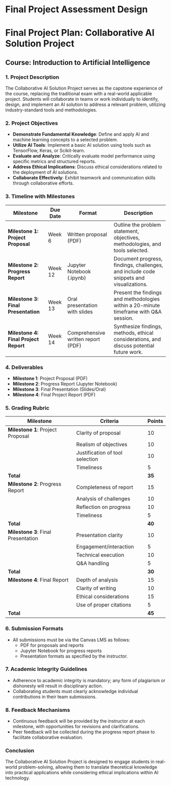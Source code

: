 Final Project Assessment Design
===============================

# Final Project Plan: Collaborative AI Solution Project

## Course: Introduction to Artificial Intelligence

### 1. Project Description
The Collaborative AI Solution Project serves as the capstone experience of the course, replacing the traditional exam with a real-world applicable project. Students will collaborate in teams or work individually to identify, design, and implement an AI solution to address a relevant problem, utilizing industry-standard tools and methodologies.

### 2. Project Objectives
- **Demonstrate Fundamental Knowledge**: Define and apply AI and machine learning concepts to a selected problem.
- **Utilize AI Tools**: Implement a basic AI solution using tools such as TensorFlow, Keras, or Scikit-learn.
- **Evaluate and Analyze**: Critically evaluate model performance using specific metrics and structured reports.
- **Address Ethical Implications**: Discuss ethical considerations related to the deployment of AI solutions.
- **Collaborate Effectively**: Exhibit teamwork and communication skills through collaborative efforts.

### 3. Timeline with Milestones
| Milestone                        | Due Date       | Format                         | Description                                                                            |
|----------------------------------|----------------|--------------------------------|----------------------------------------------------------------------------------------|
| **Milestone 1: Project Proposal**| Week 6         | Written proposal (PDF)        | Outline the problem statement, objectives, methodologies, and tools selected.         |
| **Milestone 2: Progress Report** | Week 12        | Jupyter Notebook (.ipynb)     | Document progress, findings, challenges, and include code snippets and visualizations. |
| **Milestone 3: Final Presentation**| Week 13        | Oral presentation with slides  | Present the findings and methodologies within a 20-minute timeframe with Q&A session.  |
| **Milestone 4: Final Project Report**| Week 14    | Comprehensive written report (PDF)| Synthesize findings, methods, ethical considerations, and discuss potential future work. |

### 4. Deliverables
- **Milestone 1**: Project Proposal (PDF)
- **Milestone 2**: Progress Report (Jupyter Notebook)
- **Milestone 3**: Final Presentation (Slides/Oral)
- **Milestone 4**: Final Project Report (PDF)

### 5. Grading Rubric
| Milestone                        | Criteria                                        | Points  |
|----------------------------------|------------------------------------------------|---------|
| **Milestone 1**: Project Proposal | Clarity of proposal                            | 10      |
|                                  | Realism of objectives                          | 10      |
|                                  | Justification of tool selection                | 10      |
|                                  | Timeliness                                     | 5       |
| **Total**                        |                                                | **35**  |
| **Milestone 2**: Progress Report  | Completeness of report                        | 15      |
|                                  | Analysis of challenges                        | 10      |
|                                  | Reflection on progress                        | 10      |
|                                  | Timeliness                                     | 5       |
| **Total**                        |                                                | **40**  |
| **Milestone 3**: Final Presentation| Presentation clarity                          | 10      |
|                                  | Engagement/interaction                        | 5       |
|                                  | Technical execution                           | 10      |
|                                  | Q&A handling                                  | 5       |
| **Total**                        |                                                | **30**  |
| **Milestone 4**: Final Report     | Depth of analysis                             | 15      |
|                                  | Clarity of writing                            | 10      |
|                                  | Ethical considerations                         | 15      |
|                                  | Use of proper citations                       | 5       |
| **Total**                        |                                                | **45**  |

### 6. Submission Formats
- All submissions must be via the Canvas LMS as follows:
  - PDF for proposals and reports
  - Jupyter Notebook for progress reports
  - Presentation formats as specified by the instructor.

### 7. Academic Integrity Guidelines
- Adherence to academic integrity is mandatory; any form of plagiarism or dishonesty will result in disciplinary action.
- Collaborating students must clearly acknowledge individual contributions in their team submissions.

### 8. Feedback Mechanisms
- Continuous feedback will be provided by the instructor at each milestone, with opportunities for revisions and clarifications. 
- Peer feedback will be collected during the progress report phase to facilitate collaborative evaluation. 

### Conclusion
The Collaborative AI Solution Project is designed to engage students in real-world problem-solving, allowing them to translate theoretical knowledge into practical applications while considering ethical implications within AI technology.